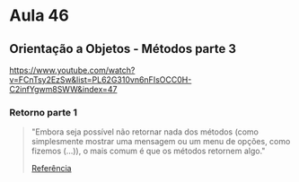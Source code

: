 # Aula 46

## Orientação a Objetos - Métodos parte 3

https://www.youtube.com/watch?v=FCnTsy2EzSw&list=PL62G310vn6nFIsOCC0H-C2infYgwm8SWW&index=47

### Retorno parte 1

> "Embora seja possível não retornar nada dos métodos (como simplesmente  mostrar uma mensagem ou um menu de opções, como fizemos (...)), o mais comum é que os métodos retornem algo."
>
> [Referência](https://www.javaprogressivo.net/2012/09/o-comando-return-obtendo-informacoes.html)
